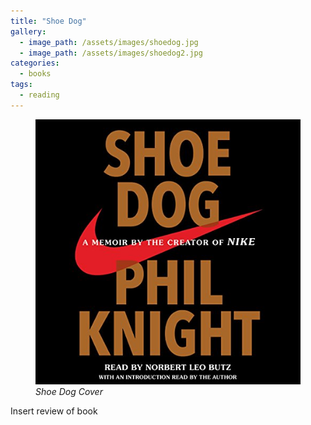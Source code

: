 ```yaml
---
title: "Shoe Dog"
gallery:
  - image_path: /assets/images/shoedog.jpg
  - image_path: /assets/images/shoedog2.jpg
categories:
  - books
tags:
  - reading
---
```

<figure>
  <img src="/assets/images/shoedog2.jpg" alt="Image" />
  <figcaption><em>Shoe Dog Cover</em></figcaption>
</figure>

Insert review of book
